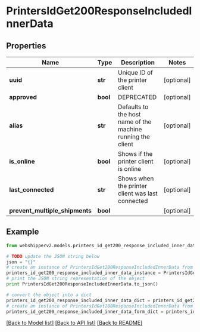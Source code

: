 # PrintersIdGet200ResponseIncludedInnerData


## Properties
Name | Type | Description | Notes
------------ | ------------- | ------------- | -------------
**uuid** | **str** | Unique ID of the printer client | [optional] 
**approved** | **bool** | DEPRECATED | [optional] 
**alias** | **str** | Defaults to the host name of the machine running the client  | [optional] 
**is_online** | **bool** | Shows if the printer client is online | [optional] 
**last_connected** | **str** | Shows when the printer client was last connected | [optional] 
**prevent_multiple_shipments** | **bool** |  | [optional] 

## Example

```python
from webshipperv2.models.printers_id_get200_response_included_inner_data import PrintersIdGet200ResponseIncludedInnerData

# TODO update the JSON string below
json = "{}"
# create an instance of PrintersIdGet200ResponseIncludedInnerData from a JSON string
printers_id_get200_response_included_inner_data_instance = PrintersIdGet200ResponseIncludedInnerData.from_json(json)
# print the JSON string representation of the object
print PrintersIdGet200ResponseIncludedInnerData.to_json()

# convert the object into a dict
printers_id_get200_response_included_inner_data_dict = printers_id_get200_response_included_inner_data_instance.to_dict()
# create an instance of PrintersIdGet200ResponseIncludedInnerData from a dict
printers_id_get200_response_included_inner_data_form_dict = printers_id_get200_response_included_inner_data.from_dict(printers_id_get200_response_included_inner_data_dict)
```
[[Back to Model list]](../README.md#documentation-for-models) [[Back to API list]](../README.md#documentation-for-api-endpoints) [[Back to README]](../README.md)


